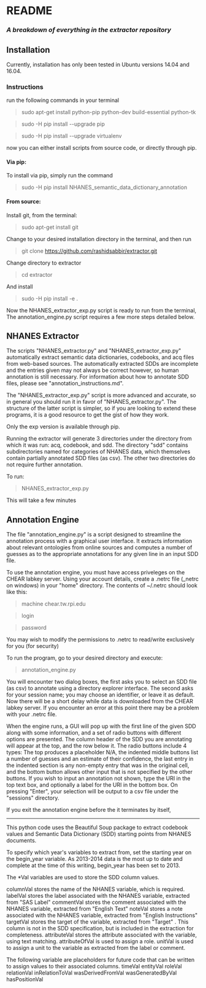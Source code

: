 # README
 
### *A breakdown of everything in the extractor repository*

## Installation
Currently, installation has only been tested in Ubuntu versions 14.04 and 16.04.

### Instructions

run the following commands in your terminal
> sudo apt-get install python-pip python-dev build-essential python-tk

> sudo -H pip install --upgrade pip 

> sudo -H pip install --upgrade virtualenv

now you can either install scripts from source code, or directly through pip.

#### Via pip:
To install via pip, simply run the command
>sudo -H pip install NHANES\_semantic\_data\_dictionary\_annotation

#### From source:
Install git, from the terminal:
> sudo apt-get install git

Change to your desired installation directory in the terminal, and then run
> git clone https://github.com/rashidsabbir/extractor.git

Change directory to extractor
> cd extractor

And install
> sudo -H pip install -e .

Now the NHANES\_extractor\_exp.py script is ready to run from the terminal, The  annotation\_engine.py script requires a few more steps detailed below.


## NHANES Extractor
The scripts "NHANES\_extractor.py" and "NHANES\_extractor\_exp.py" automatically extract semantic data dictionaries, codebooks, and acq files from web-based sources.  The automatically extracted SDDs are incomplete and the entries given may not always be correct however, so human annotation is still necessary.  For information about how to annotate SDD files, please see "annotation\_instructions.md".

The "NHANES\_extractor\_exp.py" script is more advanced and accurate, so in general you should run it in favor of "NHANES\_extractor.py".  The structure of the latter script is simpler, so if you are looking to extend these programs, it is a good resource to get the gist of how they work.

Only the exp version is available through pip.

Running the extractor will generate 3 directories under the directory from which it was run: acq, codebook, and sdd.  The directory "sdd" contains subdirectories named for categories of NHANES data, which themselves contain partially annotated SDD files (as csv).  The other two directories do not require further annotation.

To run:
> NHANES\_extractor\_exp.py

This will take a few minutes

## Annotation Engine
The file "annotation\_engine.py" is a script designed to streamline the annotation process with a graphical user interface.  It extracts information about relevant ontologies from online sources and computes a number of guesses as to the appropriate annotations for any given line in an input SDD file.

To use the annotation engine, you must have access priveleges on the CHEAR labkey server.  Using your account details, create a .netrc file (_netrc on windows) in your "home" directory.
The contents of ~/.netrc should look like this:
> machine chear.tw.rpi.edu

> login <your email address>

> password <your password>

You may wish to modify the permissions to .netrc to read/write exclusively for you (for security)

To run the program, go to your desired directory and execute:
> annotation\_engine.py

You will encounter two dialog boxes, the first asks you to select an SDD file (as csv) to annotate using a directory explorer interface.  The second asks for your session name; you may choose an identifier, or leave it as default.  Now there will be a short delay while data is downloaded from the CHEAR labkey server.  If you encounter an error at this point there may be a problem with your .netrc file.

When the engine runs, a GUI will pop up with the first line of the given SDD along with some information, and a set of radio buttons with different options are presented.  The column header of the SDD you are annotating will appear at the top, and the row below it.  The radio buttons include 4 types:
The top produces a placeholder N/A, the indented middle buttons list a number of guesses and an estimate of their confidence, the last entry in the indented section is any non-empty entry that was in the original cell, and the bottom button allows other input that is not specified by the other buttons.  If you wish to input an annotation not shown, type the URI in the top text box, and optionally a label for the URI in the bottom box.  On pressing "Enter", your selection will be output to a csv file under the "sessions" directory.

If you exit the annotation engine before the it terminates by itself, 



____________________________________________

This python code uses the Beautiful Soup package to extract codebook values and Semantic Data Dictionary (SDD) starting points from NHANES documents.

To specify which year's variables to extract from, set the starting year on the begin_year variable. As 2013-2014 data is the most up to date and complete at the time of this writing, begin_year has been set to 2013.

The *Val variables are used to store the SDD column values.

columnVal stores the name of the NHANES variable, which is required.
labelVal stores the label associated with the NHANES variable, extracted from "SAS Label"
commentVal stores the comment associated with the NHANES variable, extracted from "English Text"
noteVal stores a note associated with the NHANES variable, extracted from "English Instructions"
targetVal stores the target of the variable, extracted from "Target" . This column is not in the SDD specification, but is included in the extraction for completeness.
attributeVal stores the attribute associated with the variable, using text matching.
attributeOfVal is used to assign a role.
unitVal is used to assign a unit to the variable as extracted from the label or comment.

The following variable are placeholders for future code that can be written to assign values to their associated columns.
timeVal
entityVal 
roleVal
relationVal
inRelationToVal
wasDerivedFromVal
wasGeneratedByVal
hasPositionVal
